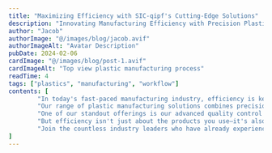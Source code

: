 ```yaml
---
title: "Maximizing Efficiency with SIC-qipf's Cutting-Edge Solutions"
description: "Innovating Manufacturing Efficiency with Precision Plastic Solutions & Support"
author: "Jacob"
authorImage: "@/images/blog/jacob.avif"
authorImageAlt: "Avatar Description"
pubDate: 2024-02-06
cardImage: "@/images/blog/post-1.avif"
cardImageAlt: "Top view plastic manufacturing process"
readTime: 4
tags: ["plastics", "manufacturing", "workflow"]
contents: [
        "In today's fast-paced manufacturing industry, efficiency is key to success. At SIC-qipf, we understand the importance of optimizing your production workflow to meet deadlines and stay within budget. That's why we're thrilled to introduce our cutting-edge plastic solutions designed to empower your operations like never before.",
        "Our range of plastic manufacturing solutions combines precision engineering with user-centric design, ensuring maximum productivity in every production line. From high-quality plastic packaging to innovative molding techniques, SIC-qipf's products are built to withstand the demands of modern industry while streamlining your workflow.",
        "One of our standout offerings is our advanced quality control systems, which provide real-time insights into production efficiency, material usage, and more. With user-friendly interfaces, monitoring and optimizing your processes has never been easier.",
        "But efficiency isn't just about the products you use—it's also about the support you receive. That's why SIC-qipf offers comprehensive documentation and expert guidance every step of the way. Our dedicated teams are committed to your success, providing personalized assistance to ensure you get the most out of our solutions.",
        "Join the countless industry leaders who have already experienced the difference SIC-qipf can make. With our cutting-edge solutions, you can enhance your manufacturing efficiency and stay ahead of the competition."
]
---
```

